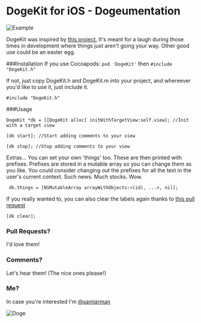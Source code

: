 DogeKit for iOS - Dogeumentation
=======

![Example](http://i.imgur.com/wHyo2gn.png)




DogeKit was inspired by [this project.](http://visualidiot.com/articles/doge) It's meant for a laugh during those times in development where things just aren't going your way. Other good use could be an easter egg. 

###Installation
If you use Cocoapods:
`pod 'DogeKit'`
then `#include "DogeKit.h"`

If not, just copy DogeKit.h and DogeKit.m into your project, and whereever you'd like to use it, just include it. 

	#include "DogeKit.h"


###Usage

	DogeKit *dk = [[DogeKit alloc] initWithTargetView:self.view]; //Init with a target view

	[dk start]; //Start adding comments to your view

	[dk stop]; //Stop adding comments to your view
	
Extras...
You can set your own 'things' too. These are then printed with prefixes. Prefixes are stored in a mutable array so you can change them as you like. You could consider changing out the prefixes for all the text in the user's current context. Such news. Much stocks. Wow. 

	 dk.things = [NSMutableArray arrayWithObjects:<(id), ...>, nil];
	 
If you really wanted to, you can also clear the labels again thanks to [this pull request](https://github.com/samjarman/DogeKit/pull/1)

    [dk clear];

### Pull Requests? 
I'd love them!

### Comments?
Let's hear them! (The nice ones please!)


### Me? 
In case you're interested I'm [@samjarman](http://twitter.com/samjarman)

![Doge](http://weknowmemes.com/generator/uploads/generated/g1387468120607223108.jpg)

